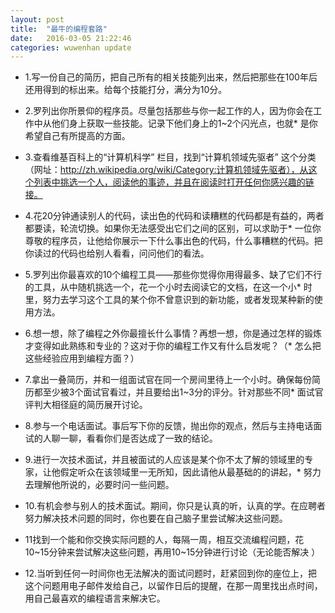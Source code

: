 ```yaml
---
layout: post
title:  "最牛的编程套路"
date:   2016-03-05 21:22:46
categories: wuwenhan update
---
```


* 1.写一份自己的简历，把自己所有的相关技能列出来，然后把那些在100年后还用得到的标出来。给每个技能打分，满分为10分。

* 2.罗列出你所景仰的程序员。尽量包括那些与你一起工作的人，因为你会在工作中从他们身上获取一些技能。记录下他们身上的1~2个闪光点，也就* 是你希望自己有所提高的方面。
 
* 3.查看维基百科上的“计算机科学” 栏目，找到“计算机领域先驱者” 这个分类（网址：http://zh.wikipedia.org/wiki/Category:计算机领域先驱者），从这个列表中挑选一个人，阅读他的事迹，并且在阅读时打开任何你感兴趣的链接。

* 4.花20分钟通读别人的代码，读出色的代码和读糟糕的代码都是有益的，两者都要读，轮流切换。如果你无法感受出它们之间的区别，可以求助于* 一位你尊敬的程序员，让他给你展示一下什么事出色的代码，什么事糟糕的代码。把你读过的代码也给别人看看，问问他们的看法。
 
* 5.罗列出你最喜欢的10个编程工具——那些你觉得你用得最多、缺了它们不行的工具，从中随机挑选一个，花一个小时去阅读它的文档，在这一个小* 时里，努力去学习这个工具的某个你不曾意识到的新功能，或者发现某种新的使用方法。
 
* 6.想一想，除了编程之外你最擅长什么事情？再想一想，你是通过怎样的锻炼才变得如此熟练和专业的？这对于你的编程工作又有什么启发呢？（* 怎么把这些经验应用到编程方面？）
 
* 7.拿出一叠简历，并和一组面试官在同一个房间里待上一个小时。确保每份简历都至少被3个面试官看过，并且要给出1~3分的评分。针对那些不同* 面试官评判大相径庭的简历展开讨论。

* 8.参与一个电话面试。事后写下你的反馈，抛出你的观点，然后与主持电话面试的人聊一聊，看看你们是否达成了一致的结论。

* 9.进行一次技术面试，并且被面试的人应该是某个你不太了解的领域里的专家，让他假定听众在该领域里一无所知，因此请他从最基础的的讲起，* 努力去理解他所说的，必要时问一些问题。

* 10.有机会参与别人的技术面试。期间，你只是认真的听，认真的学。在应聘者努力解决技术问题的同时，你也要在自己脑子里尝试解决这些问题。

* 11找到一个能和你交换实际问题的人，每隔一周，相互交流编程问题，花10~15分钟来尝试解决这些问题，再用10~15分钟进行讨论（无论能否解决 ）
 
* 12.当听到任何一时间你也无法解决的面试问题时，赶紧回到你的座位上，把这个问题用电子邮件发给自己，以留作日后的提醒，在那一周里找出点时间，用自己最喜欢的编程语言来解决它。